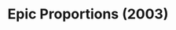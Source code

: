 ---
layout: shows
title: Epic Proportions (2003)
poster: 
poster_credit: 
poster_alt:
poster_caption:
category: 
details:
  Theatre: Theatre Jacksonville
cast:
crew:
  Director: Michael Lipp
external_links:
---